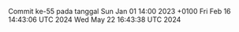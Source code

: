 Commit ke-55 pada tanggal Sun Jan 01 14:00 2023 +0100
Fri Feb 16 14:43:06 UTC 2024
Wed May 22 16:43:38 UTC 2024
